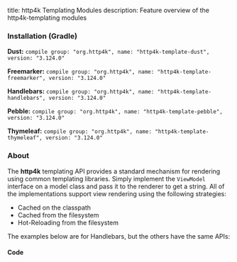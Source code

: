 title: http4k Templating Modules
description: Feature overview of the http4k-templating modules

### Installation (Gradle)
**Dust:** ```compile group: "org.http4k", name: "http4k-template-dust", version: "3.124.0"```

**Freemarker:** ```compile group: "org.http4k", name: "http4k-template-freemarker", version: "3.124.0"```

**Handlebars:** ```compile group: "org.http4k", name: "http4k-template-handlebars", version: "3.124.0"```

**Pebble:** ```compile group: "org.http4k", name: "http4k-template-pebble", version: "3.124.0"```

**Thymeleaf:** ```compile group: "org.http4k", name: "http4k-template-thymeleaf", version: "3.124.0"```

### About
The **http4k** templating API provides a standard mechanism for rendering using common templating libraries. Simply implement the `ViewModel` interface on a model class and pass it to the renderer to get a string. All of the implementations support view rendering using the following strategies:

* Cached on the classpath
* Cached from the filesystem
* Hot-Reloading from the filesystem

The examples below are for Handlebars, but the others have the same APIs:

#### Code  [<img class="octocat"/>](https://github.com/http4k/http4k/blob/master/src/docs/guide/modules/templating/example.kt)

 <script src="https://gist-it.appspot.com/https://github.com/http4k/http4k/blob/master/src/docs/guide/modules/templating/example.kt"></script>
